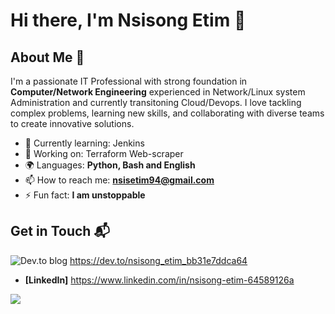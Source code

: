 

<!--
**Nsisong-hub/Nsisong-hub** is a ✨ _special_ ✨ repository be8cause its `README.md` (this file) appears on your GitHub profile.

Here are some ideas to get you started:

- 🔭 I’m currently working on ..
- 🌱 I’m currently learning ...
- 👯 I’m looking to collaborate on ...
- 🤔 I’m looking for help with ...
- 💬 Ask me about ...
- 📫 How to reach me: ...
- 😄 Pronouns: ...
- ⚡ Fun fact: ...
-->
# Hi there, I'm Nsisong Etim 👋

<!--![Banner Image]
(<a href="URL_REDIRECT" target="blank"><img align="center" src="URL_TO_YOUR_IMAGE" height="100" /></a>)-->

## About Me 🚀

I'm a passionate IT Professional with strong foundation in **Computer/Network Engineering**  experienced in Network/Linux system Administration and currently transitoning Cloud/Devops. I love tackling complex problems, learning new skills, and collaborating with diverse teams to create innovative solutions.

- 🌱 Currently learning: Jenkins
- 🔭 Working on: Terraform Web-scraper
- 🌍 Languages: **Python, Bash and English**
- 📫 How to reach me: **nsisetim94@gmail.com**
- ⚡ Fun fact: **I am unstoppable**

<!--## My Skills 🧠

![HTML](https://img.shields.io/badge/-HTML-E34F26?style=flat-square&logo=html5&logoColor=white)
![CSS](https://img.shields.io/badge/-CSS-1572B6?style=flat-square&logo=css3&logoColor=white)
![JavaScript](https://img.shields.io/badge/-JavaScript-F7DF1E?style=flat-square&logo=javascript&logoColor=black)
![React](https://img.shields.io/badge/-React-61DAFB?style=flat-square&logo=react&logoColor=black)
![Node.js](https://img.shields.io/badge/-Node.js-339933?style=flat-square&logo=node.js&logoColor=white)

*Replace the above skill badges with your own skills and expertise. To create more badges, use [checkout this repo](https://github.com/alexandresanlim/Badges4-README.md-Profile).*
-->
<!--
## Featured Projects 💻

### [Project 1 Title](project_1_link)

![Project 1 Screenshot](project_1_screenshot_url)

**[Project 1 Title]** is a **[brief project description]** built with **[technologies used]**. This project demonstrates my ability to **[skills demonstrated by the project]**. You can check out the repository [here](project_1_repository_link).

### [Project 2 Title](project_2_link)

![Project 2 Screenshot](project_2_screenshot_url)

**[Project 2 Title]** is a **[brief project description]** built with **[technologies used]**. This project showcases my skills in **[skills demonstrated by the project]**. You can check out the repository [here](project_2_repository_link).
-->
## Get in Touch 📬

<!-- - **[Personal Website / Blog]**(your_website_or_blog_link)
-->
![Dev.to blog](https://img.shields.io/badge/dev.to-0A0A0A?style=for-the-badge&logo=dev.to&logoColor=white) https://dev.to/nsisong_etim_bb31e7ddca64
- **[LinkedIn]** https://www.linkedin.com/in/nsisong-etim-64589126a
<!-- **[Twitter]**(your_twitter_profile_link)
-->

<picture>
  <source
    srcset="https://github-readme-stats.vercel.app/api?username=Nsisong-hub&show_icons=true&theme=dark"
    media="(prefers-color-scheme: dark)"
  />
  <source
    srcset="https://github-readme-stats.vercel.app/api?username=Nsisong-hub&show_icons=true"
    media="(prefers-color-scheme: light), (prefers-color-scheme: no-preference)"
  />
  <img src="https://github-readme-stats.vercel.app/api?username=anuraghazra&show_icons=true" />
</picture>
